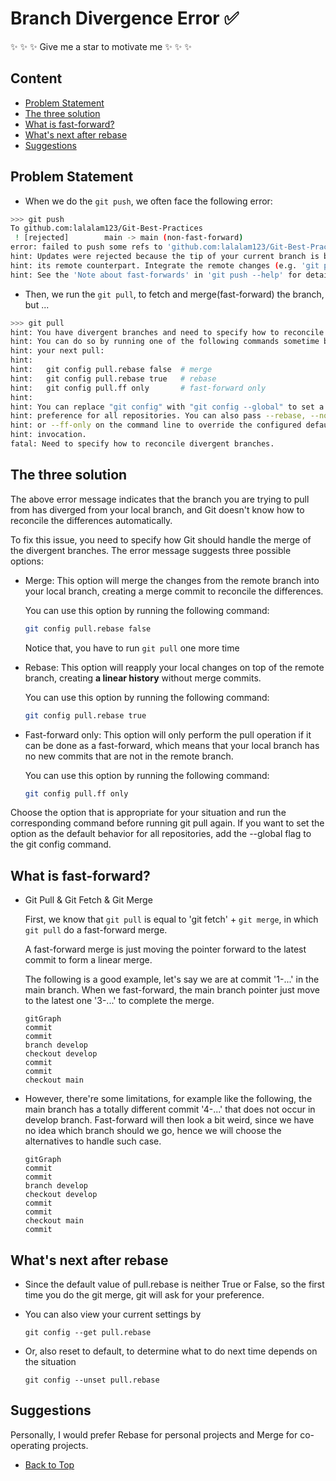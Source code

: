 # Branch Divergence Error :white_check_mark:
:sparkles: :sparkles: :sparkles: Give me a star to motivate me :sparkles: :sparkles: :sparkles:

## Content
* [Problem Statement](#problem-statement)
* [The three solution](#the-three-solution)
* [What is fast-forward?](#what-is-fast-forward)
* [What's next after rebase](#whats-next-after-rebase)
* [Suggestions](#suggestions)

## Problem Statement

- When we do the `git push`, we often face the following error:

```sh
>>> git push
To github.com:lalalam123/Git-Best-Practices
 ! [rejected]        main -> main (non-fast-forward)
error: failed to push some refs to 'github.com:lalalam123/Git-Best-Practices'
hint: Updates were rejected because the tip of your current branch is behind
hint: its remote counterpart. Integrate the remote changes (e.g. 'git pull ...') before pushing again.
hint: See the 'Note about fast-forwards' in 'git push --help' for details.
```
- Then, we run the `git pull`, to fetch and merge(fast-forward) the branch, but ...

```sh
>>> git pull
hint: You have divergent branches and need to specify how to reconcile them.
hint: You can do so by running one of the following commands sometime before
hint: your next pull:
hint: 
hint:   git config pull.rebase false  # merge
hint:   git config pull.rebase true   # rebase
hint:   git config pull.ff only       # fast-forward only
hint: 
hint: You can replace "git config" with "git config --global" to set a default
hint: preference for all repositories. You can also pass --rebase, --no-rebase,
hint: or --ff-only on the command line to override the configured default per
hint: invocation.
fatal: Need to specify how to reconcile divergent branches.
```

## The three solution

The above error message indicates that the branch you are trying to pull from has diverged from your local branch, and Git doesn't know how to reconcile the differences automatically.

To fix this issue, you need to specify how Git should handle the merge of the divergent branches. The error message suggests three possible options:

- Merge: This option will merge the changes from the remote branch into your local branch, creating a merge commit to reconcile the differences.

    You can use this option by running the following command:

    ```sh
    git config pull.rebase false
    ```

    Notice that, you have to run `git pull` one more time

- Rebase: This option will reapply your local changes on top of the remote branch, creating **a linear history** without merge commits.

    You can use this option by running the following command:

    ```sh
    git config pull.rebase true
    ```

- Fast-forward only: This option will only perform the pull operation if it can be done as a fast-forward, which means that your local branch has no new commits that are not in the remote branch.

    You can use this option by running the following command:

    ```sh
    git config pull.ff only
    ````

Choose the option that is appropriate for your situation and run the corresponding command before running git pull again. If you want to set the option as the default behavior for all repositories, add the --global flag to the git config command.

## What is fast-forward?

- Git Pull & Git Fetch & Git Merge

    First, we know that `git pull` is equal to 'git fetch' + `git merge`, in which `git pull` do a fast-forward merge.

    A fast-forward merge is just moving the pointer forward to the latest commit to form a linear merge.

    The following is a good example, let's say we are at commit '1-...' in the main branch. When we fast-forward, the main branch pointer just move to the latest one '3-...' to complete the merge.
    
    ```mermaid
    gitGraph
    commit
    commit
    branch develop
    checkout develop
    commit
    commit
    checkout main
    ```

- However, there're some limitations, for example like the following, the main branch has a totally different commit '4-...' that does not occur in develop branch. Fast-forward will then look a bit weird, since we have no idea which branch should we go, hence we will choose the alternatives to handle such case.

    ```mermaid
    gitGraph
    commit
    commit
    branch develop
    checkout develop
    commit
    commit
    checkout main
    commit
    ```

## What's next after rebase
- Since the default value of pull.rebase is neither True or False, so the first time you do the git merge, git will ask for your preference.

- You can also view your current settings by

    ```
    git config --get pull.rebase
    ```
- Or, also reset to default, to determine what to do next time depends on the situation

    ```
    git config --unset pull.rebase
    ```

## Suggestions

Personally, I would prefer Rebase for personal projects and Merge for co-operating projects.

* [Back to Top](#branch-divergence-error-white_check_mark)


